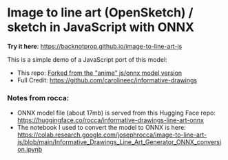 # Image to line art (OpenSketch) / sketch in JavaScript with ONNX

**Try it here**: https://backnotprop.github.io/image-to-line-art-js



This is a simple demo of a JavaScript port of this model:



 * This repo: [Forked from the "anime" js/onnx model version]( https://github.com/josephrocca/image-to-line-art-js)
 * Full Credit: https://github.com/carolineec/informative-drawings


### Notes from rocca:
 * ONNX model file (about 17mb) is served from this Hugging Face repo: https://huggingface.co/rocca/informative-drawings-line-art-onnx
 * The notebook I used to convert the model to ONNX is here: https://colab.research.google.com/josephrocca/image-to-line-art-js/blob/main/Informative_Drawings_Line_Art_Generator_ONNX_conversion.ipynb
